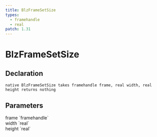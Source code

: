 ```yaml
---
title: BlzFrameSetSize
types:
  - framehandle
  - real
patch: 1.31
---
```


# BlzFrameSetSize

## Declaration

```
native BlzFrameSetSize takes framehandle frame, real width, real height returns nothing
```

## Parameters
<dl>
  <dt>frame `framehandle`</dt>
  <dd></dd>

  <dt>width `real`</dt>
  <dd></dd>

  <dt>height `real`</dt>
  <dd></dd>
</dl>